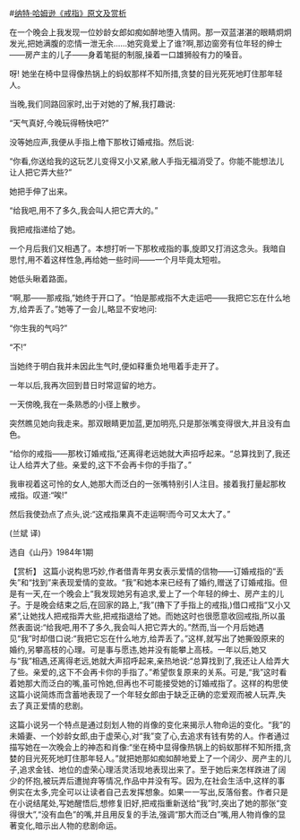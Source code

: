 #[纳特·哈姆逊《戒指》原文及赏析](https://www.vrrw.net/wx/15533.html)

在一个晚会上我发现一位妙龄女郎如痴如醉地堕入情网。那一双蓝湛湛的眼睛炯炯发光,把她满腹的恋情一泄无余……她究竟爱上了谁?啊,那边窗旁有位年轻的绅士——房产主的儿子——身着笔挺的制服,操着一口雄狮般有力的嗓音。

呀! 她坐在椅中显得像热锅上的蚂蚁那样不知所措,贪婪的目光死死地盯住那年轻人。

当晚,我们同路回家时,出于对她的了解,我打趣说:

“天气真好,今晚玩得畅快吧?”

没等她应声,我便从手指上櫓下那枚订婚戒指。然后说:

“你看,你送给我的这玩艺儿变得又小又紧,敝人手指无福消受了。你能不能想法儿让人把它弄大些?”

她把手伸了出来。

“给我吧,用不了多久,我会叫人把它弄大的。”

我把戒指递给了她。

一个月后我们又相遇了。本想打听一下那枚戒指的事,旋即又打消这念头。我暗自思忖,用不着这样性急,再给她一些时间——一个月毕竟太短啦。

她低头瞅着路面。

“啊,那——那戒指,”她终于开口了。“怕是那戒指不大走运吧——我把它忘在什么地方,给弄丢了。”她等了一会儿,略显不安地问:

“你生我的气吗?”

“不!”

当她终于明白我并未因此生气时,便如释重负地甩着手走开了。

一年以后,我再次回到昔日时常逗留的地方。

一天傍晚,我在一条熟悉的小径上散步。

突然瞧见她向我走来。那双眼睛更加蓝,更加明亮,只是那张嘴变得很大,并且没有血色。

“给你的戒指——那枚订婚戒指,”还离得老远她就大声招呼起来。“总算找到了,我还让人给弄大了些。亲爱的,这下不会再卡你的手指了。”

我审视着这可怜的女人,她那大而泛白的一张嘴特别引人注目。接着我打量起那枚戒指。叹道:“唉!”

然后我使劲点了点头,说:“这戒指果真不走运啊!而今可又太大了。”

(兰斌 译)

选自《山丹》1984年1期



【赏析】 这篇小说构思巧妙,作者借青年男女表示爱情的信物——订婚戒指的“丢失”和“找到”来表现爱情的变故。“我”和她本来已经有了婚约,赠送了订婚戒指。但是有一天,在一个晚会上“我发现她另有追求,爱上了一个年轻的绅士、房产主的儿子。于是晚会结束之后,在回家的路上,“我”(擼下了手指上的戒指,)借口戒指“又小又紧”,让她找人把戒指弄大些,把戒指退给了她。而她这时也很愿意收回戒指,所以虽然表面说:“给我吧,用不了多久,我会叫人把它弄大的。”然而,当一个月后她遇见“我”时却借口说:“我把它忘在什么地方,给弄丢了。”这样,就写出了她撕毁原来的婚约,另攀高枝的心理。可是事与愿违,她并没有能攀上高枝。一年以后,她又与“我”相遇,还离得老远,她就大声招呼起来,亲热地说:“总算找到了,我还让人给弄大了些。亲爱的,这下不会再卡你的手指了。”希望恢复原来的关系。可是,“我”这时看着她那大而泛白的嘴,虽可怜她,但再也不可能接受她的订婚戒指了。这样的构思使这篇小说简炼而含蓄地表现了一个年轻女郎由于缺乏正确的恋爱观而被人玩弄,失去了真正爱情的悲剧。

这篇小说另一个特点是通过刻划人物的肖像的变化来揭示人物命运的变化。“我”的未婚妻、一个妙龄女郎,由于虚荣心,对“我”变了心,去追求有钱有势的人。作者通过描写她在一次晚会上的神态和肖像:“坐在椅中显得像热锅上的蚂蚁那样不知所措,贪婪的目光死死地盯住那年轻人。”就把她那如痴如醉地爱上了一个阔少、房产主的儿子,追求金钱、地位的虚荣心理活灵活现地表现出来了。至于她后来怎样跌进了阔少的怀抱,被玩弄后遭抛弃等情况,作品中并没有写。因为,在社会生活中,这样的事例实在太多,完全可以让读者自己去发挥想象。如果一一写出,反落俗套。作者只是在小说结尾处,写她醒悟后,想修复旧好,把戒指重新送给“我”时,突出了她的那张“变得很大”,“没有血色”的嘴,并且用反复的手法,强调“那大而泛白”嘴,用人物肖像的显著变化,暗示出人物的悲剧命运。

